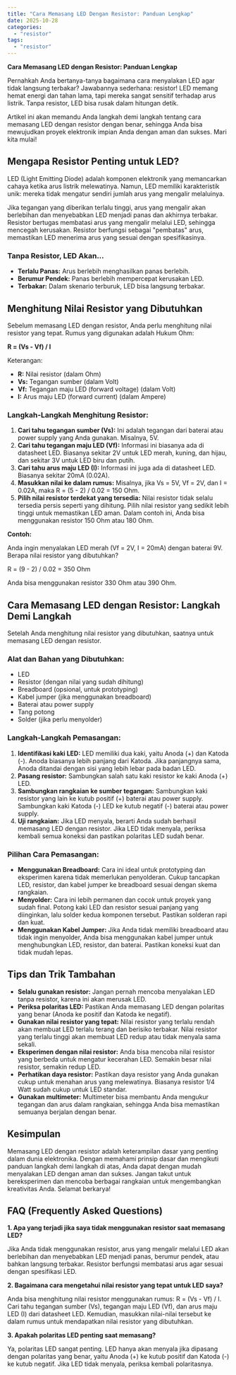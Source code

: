 ```yaml
---
title: "Cara Memasang LED Dengan Resistor: Panduan Lengkap"
date: 2025-10-28
categories: 
  - "resistor"
tags: 
  - "resistor"
---
```


**Cara Memasang LED dengan Resistor: Panduan Lengkap**

Pernahkah Anda bertanya-tanya bagaimana cara menyalakan LED agar tidak langsung terbakar? Jawabannya sederhana: resistor! LED memang hemat energi dan tahan lama, tapi mereka sangat sensitif terhadap arus listrik. Tanpa resistor, LED bisa rusak dalam hitungan detik.

Artikel ini akan memandu Anda langkah demi langkah tentang cara memasang LED dengan resistor dengan benar, sehingga Anda bisa mewujudkan proyek elektronik impian Anda dengan aman dan sukses. Mari kita mulai!

## Mengapa Resistor Penting untuk LED?

LED (Light Emitting Diode) adalah komponen elektronik yang memancarkan cahaya ketika arus listrik melewatinya. Namun, LED memiliki karakteristik unik: mereka tidak mengatur sendiri jumlah arus yang mengalir melaluinya.

Jika tegangan yang diberikan terlalu tinggi, arus yang mengalir akan berlebihan dan menyebabkan LED menjadi panas dan akhirnya terbakar. Resistor bertugas membatasi arus yang mengalir melalui LED, sehingga mencegah kerusakan. Resistor berfungsi sebagai "pembatas" arus, memastikan LED menerima arus yang sesuai dengan spesifikasinya.

### Tanpa Resistor, LED Akan...

- **Terlalu Panas:** Arus berlebih menghasilkan panas berlebih.
- **Berumur Pendek:** Panas berlebih mempercepat kerusakan LED.
- **Terbakar:** Dalam skenario terburuk, LED bisa langsung terbakar.

## Menghitung Nilai Resistor yang Dibutuhkan

Sebelum memasang LED dengan resistor, Anda perlu menghitung nilai resistor yang tepat. Rumus yang digunakan adalah Hukum Ohm:

**R = (Vs - Vf) / I**

Keterangan:

- **R:** Nilai resistor (dalam Ohm)
- **Vs:** Tegangan sumber (dalam Volt)
- **Vf:** Tegangan maju LED (forward voltage) (dalam Volt)
- **I:** Arus maju LED (forward current) (dalam Ampere)

### Langkah-Langkah Menghitung Resistor:

1. **Cari tahu tegangan sumber (Vs):** Ini adalah tegangan dari baterai atau power supply yang Anda gunakan. Misalnya, 5V.
2. **Cari tahu tegangan maju LED (Vf):** Informasi ini biasanya ada di datasheet LED. Biasanya sekitar 2V untuk LED merah, kuning, dan hijau, dan sekitar 3V untuk LED biru dan putih.
3. **Cari tahu arus maju LED (I):** Informasi ini juga ada di datasheet LED. Biasanya sekitar 20mA (0.02A).
4. **Masukkan nilai ke dalam rumus:** Misalnya, jika Vs = 5V, Vf = 2V, dan I = 0.02A, maka R = (5 - 2) / 0.02 = 150 Ohm.
5. **Pilih nilai resistor terdekat yang tersedia:** Nilai resistor tidak selalu tersedia persis seperti yang dihitung. Pilih nilai resistor yang sedikit lebih tinggi untuk memastikan LED aman. Dalam contoh ini, Anda bisa menggunakan resistor 150 Ohm atau 180 Ohm.

**Contoh:**

Anda ingin menyalakan LED merah (Vf = 2V, I = 20mA) dengan baterai 9V. Berapa nilai resistor yang dibutuhkan?

R = (9 - 2) / 0.02 = 350 Ohm

Anda bisa menggunakan resistor 330 Ohm atau 390 Ohm.

## Cara Memasang LED dengan Resistor: Langkah Demi Langkah

Setelah Anda menghitung nilai resistor yang dibutuhkan, saatnya untuk memasang LED dengan resistor.

### Alat dan Bahan yang Dibutuhkan:

- LED
- Resistor (dengan nilai yang sudah dihitung)
- Breadboard (opsional, untuk prototyping)
- Kabel jumper (jika menggunakan breadboard)
- Baterai atau power supply
- Tang potong
- Solder (jika perlu menyolder)

### Langkah-Langkah Pemasangan:

1. **Identifikasi kaki LED:** LED memiliki dua kaki, yaitu Anoda (+) dan Katoda (-). Anoda biasanya lebih panjang dari Katoda. Jika panjangnya sama, Anoda ditandai dengan sisi yang lebih lebar pada badan LED.
2. **Pasang resistor:** Sambungkan salah satu kaki resistor ke kaki Anoda (+) LED.
3. **Sambungkan rangkaian ke sumber tegangan:** Sambungkan kaki resistor yang lain ke kutub positif (+) baterai atau power supply. Sambungkan kaki Katoda (-) LED ke kutub negatif (-) baterai atau power supply.
4. **Uji rangkaian:** Jika LED menyala, berarti Anda sudah berhasil memasang LED dengan resistor. Jika LED tidak menyala, periksa kembali semua koneksi dan pastikan polaritas LED sudah benar.

### Pilihan Cara Pemasangan:

- **Menggunakan Breadboard:** Cara ini ideal untuk prototyping dan eksperimen karena tidak memerlukan penyolderan. Cukup tancapkan LED, resistor, dan kabel jumper ke breadboard sesuai dengan skema rangkaian.
- **Menyolder:** Cara ini lebih permanen dan cocok untuk proyek yang sudah final. Potong kaki LED dan resistor sesuai panjang yang diinginkan, lalu solder kedua komponen tersebut. Pastikan solderan rapi dan kuat.
- **Menggunakan Kabel Jumper:** Jika Anda tidak memiliki breadboard atau tidak ingin menyolder, Anda bisa menggunakan kabel jumper untuk menghubungkan LED, resistor, dan baterai. Pastikan koneksi kuat dan tidak mudah lepas.

## Tips dan Trik Tambahan

- **Selalu gunakan resistor:** Jangan pernah mencoba menyalakan LED tanpa resistor, karena ini akan merusak LED.
- **Periksa polaritas LED:** Pastikan Anda memasang LED dengan polaritas yang benar (Anoda ke positif dan Katoda ke negatif).
- **Gunakan nilai resistor yang tepat:** Nilai resistor yang terlalu rendah akan membuat LED terlalu terang dan berisiko terbakar. Nilai resistor yang terlalu tinggi akan membuat LED redup atau tidak menyala sama sekali.
- **Eksperimen dengan nilai resistor:** Anda bisa mencoba nilai resistor yang berbeda untuk mengatur kecerahan LED. Semakin besar nilai resistor, semakin redup LED.
- **Perhatikan daya resistor:** Pastikan daya resistor yang Anda gunakan cukup untuk menahan arus yang melewatinya. Biasanya resistor 1/4 Watt sudah cukup untuk LED standar.
- **Gunakan multimeter:** Multimeter bisa membantu Anda mengukur tegangan dan arus dalam rangkaian, sehingga Anda bisa memastikan semuanya berjalan dengan benar.

## Kesimpulan

Memasang LED dengan resistor adalah keterampilan dasar yang penting dalam dunia elektronika. Dengan memahami prinsip dasar dan mengikuti panduan langkah demi langkah di atas, Anda dapat dengan mudah menyalakan LED dengan aman dan sukses. Jangan takut untuk bereksperimen dan mencoba berbagai rangkaian untuk mengembangkan kreativitas Anda. Selamat berkarya!

## FAQ (Frequently Asked Questions)

**1\. Apa yang terjadi jika saya tidak menggunakan resistor saat memasang LED?**

Jika Anda tidak menggunakan resistor, arus yang mengalir melalui LED akan berlebihan dan menyebabkan LED menjadi panas, berumur pendek, atau bahkan langsung terbakar. Resistor berfungsi membatasi arus agar sesuai dengan spesifikasi LED.

**2\. Bagaimana cara mengetahui nilai resistor yang tepat untuk LED saya?**

Anda bisa menghitung nilai resistor menggunakan rumus: R = (Vs - Vf) / I. Cari tahu tegangan sumber (Vs), tegangan maju LED (Vf), dan arus maju LED (I) dari datasheet LED. Kemudian, masukkan nilai-nilai tersebut ke dalam rumus untuk mendapatkan nilai resistor yang dibutuhkan.

**3\. Apakah polaritas LED penting saat memasang?**

Ya, polaritas LED sangat penting. LED hanya akan menyala jika dipasang dengan polaritas yang benar, yaitu Anoda (+) ke kutub positif dan Katoda (-) ke kutub negatif. Jika LED tidak menyala, periksa kembali polaritasnya.
